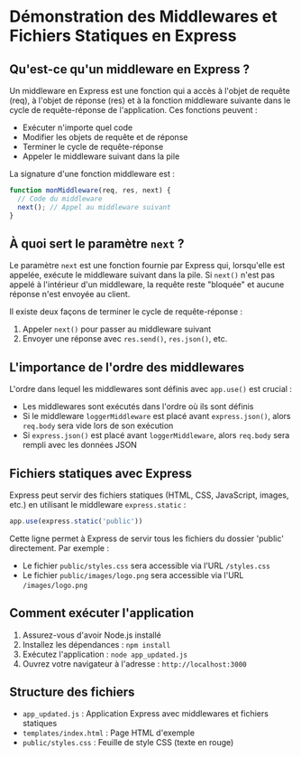 # Démonstration des Middlewares et Fichiers Statiques en Express

## Qu'est-ce qu'un middleware en Express ?

Un middleware en Express est une fonction qui a accès à l'objet de requête (req), à l'objet de réponse (res) et à la fonction middleware suivante dans le cycle de requête-réponse de l'application. Ces fonctions peuvent :

- Exécuter n'importe quel code
- Modifier les objets de requête et de réponse
- Terminer le cycle de requête-réponse
- Appeler le middleware suivant dans la pile

La signature d'une fonction middleware est :
```javascript
function monMiddleware(req, res, next) {
  // Code du middleware
  next(); // Appel au middleware suivant
}
```

## À quoi sert le paramètre `next` ?

Le paramètre `next` est une fonction fournie par Express qui, lorsqu'elle est appelée, exécute le middleware suivant dans la pile. Si `next()` n'est pas appelé à l'intérieur d'un middleware, la requête reste "bloquée" et aucune réponse n'est envoyée au client.

Il existe deux façons de terminer le cycle de requête-réponse :
1. Appeler `next()` pour passer au middleware suivant
2. Envoyer une réponse avec `res.send()`, `res.json()`, etc.

## L'importance de l'ordre des middlewares

L'ordre dans lequel les middlewares sont définis avec `app.use()` est crucial :

- Les middlewares sont exécutés dans l'ordre où ils sont définis
- Si le middleware `loggerMiddleware` est placé avant `express.json()`, alors `req.body` sera vide lors de son exécution
- Si `express.json()` est placé avant `loggerMiddleware`, alors `req.body` sera rempli avec les données JSON

## Fichiers statiques avec Express

Express peut servir des fichiers statiques (HTML, CSS, JavaScript, images, etc.) en utilisant le middleware `express.static` :

```javascript
app.use(express.static('public'))
```

Cette ligne permet à Express de servir tous les fichiers du dossier 'public' directement. Par exemple :
- Le fichier `public/styles.css` sera accessible via l'URL `/styles.css`
- Le fichier `public/images/logo.png` sera accessible via l'URL `/images/logo.png`

## Comment exécuter l'application

1. Assurez-vous d'avoir Node.js installé
2. Installez les dépendances : `npm install`
3. Exécutez l'application : `node app_updated.js`
4. Ouvrez votre navigateur à l'adresse : `http://localhost:3000`

## Structure des fichiers

- `app_updated.js` : Application Express avec middlewares et fichiers statiques
- `templates/index.html` : Page HTML d'exemple
- `public/styles.css` : Feuille de style CSS (texte en rouge)
